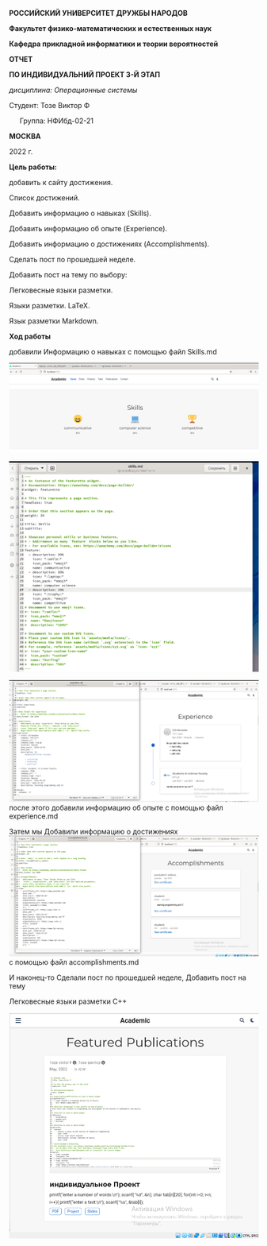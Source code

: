 ﻿**РОССИЙСКИЙ УНИВЕРСИТЕТ ДРУЖБЫ НАРОДОВ**

**Факультет физико-математических и естественных наук**

**Кафедра прикладной информатики и теории вероятностей**





**ОТЧЕТ** 

**ПО ИНДИВИДУАЛЬНИЙ ПРОЕКТ 3-Й ЭТАП**

*дисциплина:	Операционные системы*	 









Студент:  Тозе Виктор Ф                                    

`	`Группа: НФИбд-02-21                                      







**МОСКВА**

2022	 г.

**Цель работы:**

добавить к сайту достижения.

Список достижений.

Добавить информацию о навыках (Skills).

Добавить информацию об опыте (Experience).

Добавить информацию о достижениях (Accomplishments).

Сделать пост по прошедшей неделе.

Добавить пост на тему по выбору:

Легковесные языки разметки.

Языки разметки. LaTeX.

Язык разметки Markdown.

**Ход работы**

добавили Информацию о навыках с помощью  файл Skills.md

![](1.png "1")












![](2.png "2")




![](3.png "3")после этого добавили информацию об опыте с помощью файл experience.md






Затем мы Добавили информацию о достижениях![](4.png "4") с помощью файл accomplishments.md





И наконец-то Сделали пост по прошедшей неделе, Добавить пост на тему 

Легковесные языки разметки C++



![](5.png "5")





